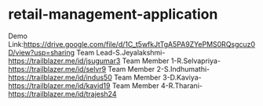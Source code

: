 # retail-management-application
Demo Link:https://drive.google.com/file/d/1C_t5wfkJtTgA5PA9ZYePMS0RQsgcuz0D/view?usp=sharing
Team Lead-S.Jeyalakshmi-https://trailblazer.me/id/jsugumar3
Team Member 1-R.Selvapriya-https://trailblazer.me/id/selvr9
Team Member 2-S.Indhumathi-https://trailblazer.me/id/indus50
Team Member 3-D.Kaviya-https://trailblazer.me/id/kavid19
Team Member 4-R.Tharani-https://trailblazer.me/id/trajesh24

